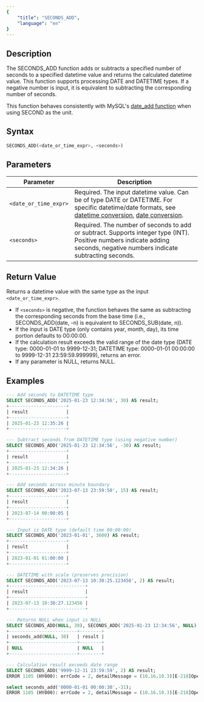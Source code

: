 ```yaml
---
{
    "title": "SECONDS_ADD",
    "language": "en"
}
---
```


## Description

The SECONDS_ADD function adds or subtracts a specified number of seconds to a specified datetime value and returns the calculated datetime value. This function supports processing DATE and DATETIME types. If a negative number is input, it is equivalent to subtracting the corresponding number of seconds.

This function behaves consistently with MySQL's [date_add function](https://dev.mysql.com/doc/refman/8.4/en/date-and-time-functions.html#function_date-add) when using SECOND as the unit.

## Syntax

```sql
SECONDS_ADD(<date_or_time_expr>, <seconds>)
```

## Parameters

| Parameter | Description |
| --------- | ----------- |
| `<date_or_time_expr>` | Required. The input datetime value. Can be of type DATE or DATETIME. For specific datetime/date formats, see [datetime conversion](../../../../../current/sql-manual/basic-element/sql-data-types/conversion/datetime-conversion), [date conversion](../../../../../current/sql-manual/basic-element/sql-data-types/conversion/date-conversion). |
| `<seconds>` | Required. The number of seconds to add or subtract. Supports integer type (INT). Positive numbers indicate adding seconds, negative numbers indicate subtracting seconds. |

## Return Value

Returns a datetime value with the same type as the input `<date_or_time_expr>`.

- If `<seconds>` is negative, the function behaves the same as subtracting the corresponding seconds from the base time (i.e., SECONDS_ADD(date, -n) is equivalent to SECONDS_SUB(date, n)).
- If the input is DATE type (only contains year, month, day), its time portion defaults to 00:00:00.
- If the calculation result exceeds the valid range of the date type (DATE type: 0000-01-01 to 9999-12-31; DATETIME type: 0000-01-01 00:00:00 to 9999-12-31 23:59:59.999999), returns an error.
- If any parameter is NULL, returns NULL.

## Examples

```sql
--- Add seconds to DATETIME type
SELECT SECONDS_ADD('2025-01-23 12:34:56', 30) AS result;
+---------------------+
| result              |
+---------------------+
| 2025-01-23 12:35:26 |
+---------------------+

--- Subtract seconds from DATETIME type (using negative number)
SELECT SECONDS_ADD('2025-01-23 12:34:56', -30) AS result;
+---------------------+
| result              |
+---------------------+
| 2025-01-23 12:34:26 |
+---------------------+

--- Add seconds across minute boundary
SELECT SECONDS_ADD('2023-07-13 23:59:50', 15) AS result;
+---------------------+
| result              |
+---------------------+
| 2023-07-14 00:00:05 |
+---------------------+

--- Input is DATE type (default time 00:00:00)
SELECT SECONDS_ADD('2023-01-01', 3600) AS result;
+---------------------+
| result              |
+---------------------+
| 2023-01-01 01:00:00 |
+---------------------+

--- DATETIME with scale (preserves precision)
SELECT SECONDS_ADD('2023-07-13 10:30:25.123456', 2) AS result;
+----------------------------+
| result                     |
+----------------------------+
| 2023-07-13 10:30:27.123456 |
+----------------------------+

--- Returns NULL when input is NULL
SELECT SECONDS_ADD(NULL, 30), SECONDS_ADD('2025-01-23 12:34:56', NULL) AS result;
+-------------------------+--------+
| seconds_add(NULL, 30)   | result |
+-------------------------+--------+
| NULL                    | NULL   |
+-------------------------+--------+

--- Calculation result exceeds date range
SELECT SECONDS_ADD('9999-12-31 23:59:59', 2) AS result;
ERROR 1105 (HY000): errCode = 2, detailMessage = (10.16.10.3)[E-218]Operation seconds_add of 9999-12-31 23:59:59, 2 out of range

select seconds_add('0000-01-01 00:00:30',-31);
ERROR 1105 (HY000): errCode = 2, detailMessage = (10.16.10.3)[E-218]Operation seconds_add of 0000-01-01 00:00:30, -31 out of range
```
